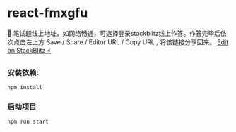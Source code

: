 # react-fmxgfu
🚀 笔试题线上地址，如网络畅通，可选择登录stackblitz线上作答。作答完毕后依次点击左上方 Save /  Share /  Editor URL / Copy URL , 将该链接分享回来。
[Edit on StackBlitz ⚡️](https://stackblitz.com/edit/react-fmxgfu?file=src%2FApp.js)







### 安装依赖:

```bash
npm install
```


### 启动项目

```bash
npm run start
```

